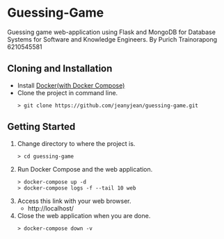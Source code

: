 # Guessing-Game
Guessing game web-application using Flask and MongoDB for Database Systems for Software and Knowledge Engineers.
By Purich Trainorapong 6210545581

## Cloning and Installation
* Install [Docker(with Docker Compose)](https://docs.docker.com/desktop/)
* Clone the project in command line.
    ```
    > git clone https://github.com/jeanyjean/guessing-game.git
    ```

## Getting Started
1. Change directory to where the project is.
    ```
    > cd guessing-game
    ```
2.  Run Docker Compose and the web application.
    ```
    > docker-compose up -d
    > docker-compose logs -f --tail 10 web
    ```
3. Access this link with your web browser. 
    * http://localhost/
4. Close the web application when you are done.
    ```
    > docker-compose down -v
    ```
